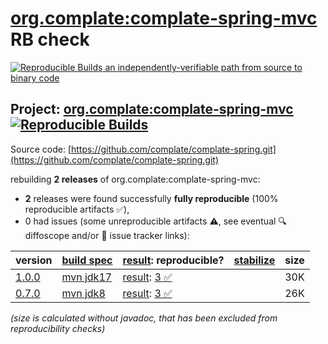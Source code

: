 [org.complate:complate-spring-mvc](https://central.sonatype.com/artifact/org.complate/complate-spring-mvc/versions) RB check
=======

[![Reproducible Builds](https://reproducible-builds.org/images/logos/rb.svg) an independently-verifiable path from source to binary code](https://reproducible-builds.org/)

## Project: [org.complate:complate-spring-mvc](https://central.sonatype.com/artifact/org.complate/complate-spring-mvc/versions) [![Reproducible Builds](https://img.shields.io/endpoint?url=https://raw.githubusercontent.com/jvm-repo-rebuild/reproducible-central/master/content/org/complate/spring/badge.json)](https://github.com/jvm-repo-rebuild/reproducible-central/blob/master/content/org/complate/spring/README.md)

Source code: [https://github.com/complate/complate-spring.git](https://github.com/complate/complate-spring.git)

rebuilding **2 releases** of org.complate:complate-spring-mvc:
- **2** releases were found successfully **fully reproducible** (100% reproducible artifacts :white_check_mark:),
- 0 had issues (some unreproducible artifacts :warning:, see eventual :mag: diffoscope and/or :memo: issue tracker links):

| version | [build spec](/BUILDSPEC.md) | [result](https://reproducible-builds.org/docs/jvm/): reproducible? | [stabilize](https://github.com/google/oss-rebuild/blob/main/cmd/stabilize/README.md) | size |
| -- | --------- | ------ | ------ | -- |
| [1.0.0](https://central.sonatype.com/artifact/org.complate/complate-spring-mvc/1.0.0/pom) | [mvn jdk17](complate-spring-mvc-1.0.0.buildspec) | [result](complate-spring-mvc-1.0.0.buildinfo): [3 :white_check_mark: ](complate-spring-mvc-1.0.0.buildcompare) | | 30K |
| [0.7.0](https://central.sonatype.com/artifact/org.complate/complate-spring-mvc/0.7.0/pom) | [mvn jdk8](complate-spring-mvc-0.7.0.buildspec) | [result](complate-spring-mvc-0.7.0.buildinfo): [3 :white_check_mark: ](complate-spring-mvc-0.7.0.buildcompare) | | 26K |

<i>(size is calculated without javadoc, that has been excluded from reproducibility checks)</i>
